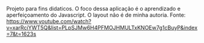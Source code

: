 Projeto para fins didaticos.
O foco dessa aplicação é o aprendizado e aperfeiçoamento do Javascript.
O layout não é de minha autoria. 
Fonte: https://www.youtube.com/watch?v=xarRciYWT5Q&list=PLpSJMw6H4PFMOJHMULTxKNOEw7g1cBuyP&index=7&t=1623s